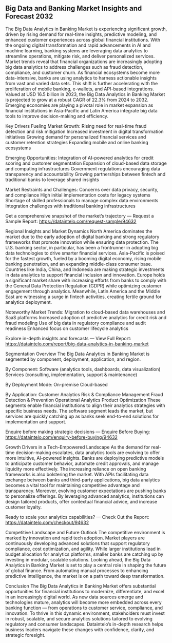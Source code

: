 ## Big Data and Banking Market Insights and Forecast 2032

The Big Data Analytics in Banking Market is experiencing significant growth, driven by rising demand for real-time insights, predictive modeling, and enhanced customer experiences across global financial institutions. With the ongoing digital transformation and rapid advancements in AI and machine learning, banking systems are leveraging data analytics to streamline operations, mitigate risk, and deliver personalized services.
Market trends reveal that financial organizations are increasingly adopting big data analytics to address challenges such as fraud detection, compliance, and customer churn. As financial ecosystems become more data-intensive, banks are using analytics to harness actionable insights from vast and varied data sets. This shift is further accelerating with the proliferation of mobile banking, e-wallets, and API-based integrations.
Valued at USD 16.5 billion in 2023, the Big Data Analytics in Banking Market is projected to grow at a robust CAGR of 22.3% from 2024 to 2032. Emerging economies are playing a pivotal role in market expansion as financial institutions in Asia-Pacific and Latin America integrate big data tools to improve decision-making and efficiency.

Key Drivers Fueling Market Growth:
Rising need for real-time fraud detection and risk mitigation
Increased investment in digital transformation initiatives
Growing demand for personalized financial services and customer retention strategies
Expanding mobile and online banking ecosystems

Emerging Opportunities:
Integration of AI-powered analytics for credit scoring and customer segmentation
Expansion of cloud-based data storage and computing infrastructures
Government regulations encouraging data transparency and accountability
Growing partnerships between fintech and traditional banks to leverage shared insights

Market Restraints and Challenges:
Concerns over data privacy, security, and compliance
High initial implementation costs for legacy systems
Shortage of skilled professionals to manage complex data environments
Integration challenges with traditional banking infrastructures

Get a comprehensive snapshot of the market’s trajectory — Request a Sample Report: https://dataintelo.com/request-sample/94632

Regional Insights and Market Dynamics
North America dominates the market due to the early adoption of digital banking and strong regulatory frameworks that promote innovation while ensuring data protection. The U.S. banking sector, in particular, has been a frontrunner in adopting big data technologies to drive smarter financial services.
Asia-Pacific is poised for the fastest growth, fueled by a booming digital economy, rising mobile banking penetration, and an expanding middle-class consumer base. Countries like India, China, and Indonesia are making strategic investments in data analytics to support financial inclusion and innovation.
Europe holds a significant market share with increasing efforts from banks to comply with the General Data Protection Regulation (GDPR) while optimizing customer engagement through analytics. Meanwhile, Latin America and the Middle East are witnessing a surge in fintech activities, creating fertile ground for analytics deployment.

Noteworthy Market Trends:
Migration to cloud-based data warehouses and SaaS platforms
Increased adoption of predictive analytics for credit risk and fraud modeling
Use of big data in regulatory compliance and audit readiness
Enhanced focus on customer lifecycle analytics

Explore in-depth insights and forecasts — View Full Report: https://dataintelo.com/report/big-data-analytics-in-banking-market

Segmentation Overview
The Big Data Analytics in Banking Market is segmented by component, deployment, application, and region.

By Component:
Software (analytics tools, dashboards, data visualization)
Services (consulting, implementation, support & maintenance)

By Deployment Mode:
On-premise
Cloud-based

By Application:
Customer Analytics
Risk & Compliance Management
Fraud Detection & Prevention
Operational Analytics
Product Optimization
These segments enable financial institutions to align their analytics strategies with specific business needs. The software segment leads the market, but services are quickly catching up as banks seek end-to-end solutions for implementation and support.

Enquire before making strategic decisions — Enquire Before Buying: https://dataintelo.com/enquiry-before-buying/94632

Growth Drivers in a Tech-Empowered Landscape
As the demand for real-time decision-making escalates, data analytics tools are evolving to offer more intuitive, AI-powered insights. Banks are deploying predictive models to anticipate customer behavior, automate credit approvals, and manage liquidity more effectively.
The increasing reliance on open banking frameworks is also bolstering the market. With APIs facilitating data exchange between banks and third-party applications, big data analytics becomes a vital tool for maintaining competitive advantage and transparency.
Moreover, evolving customer expectations are pushing banks to personalize offerings. By leveraging advanced analytics, institutions can design tailored products, offer contextual financial advice, and increase customer loyalty.

Ready to scale your analytics capabilities? — Check Out the Report: https://dataintelo.com/checkout/94632

Competitive Landscape and Future Outlook
The competitive environment is marked by innovation and rapid tech adoption. Market players are continuously developing advanced solutions that support regulatory compliance, cost optimization, and agility. While larger institutions lead in budget allocation for analytics platforms, smaller banks are catching up by investing in modular, scalable solutions.
Looking ahead, the Big Data Analytics in Banking Market is set to play a central role in shaping the future of global finance. From automating manual processes to enhancing predictive intelligence, the market is on a path toward deep transformation.

Conclusion
The Big Data Analytics in Banking Market offers substantial opportunities for financial institutions to modernize, differentiate, and excel in an increasingly digital world. As new data sources emerge and technologies mature, analytics will become more embedded across every banking function — from operations to customer service, compliance, and innovation.
To thrive in this dynamic environment, stakeholders must invest in robust, scalable, and secure analytics solutions tailored to evolving regulatory and consumer landscapes. Dataintelo’s in-depth research helps business leaders navigate these changes with confidence, clarity, and strategic foresight.

